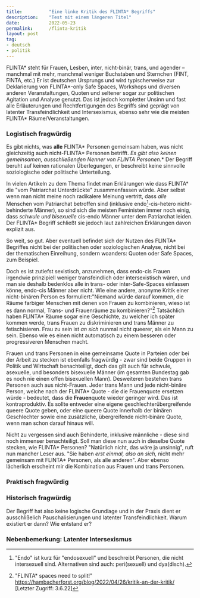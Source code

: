 ```yaml
---
title:          "Eine linke Kritik des FLINTA* Begriffs"
description:    "Test mit einem längeren Titel"
date:           2022-05-23
permalink:      /flinta-kritik
layout: post
tag: 
- deutsch
- politik
---
```


FLINTA* steht für Frauen, Lesben, inter, nicht-binär, trans, und agender – manchmal mit mehr, manchmal weniger Buchstaben und Sternchen (FINT, FINTA, etc.) Er ist deutschen Ursprungs und wird typischerweise zur Deklarierung von FLINTA\*-only Safe Spaces, Workshops und diversen anderen Veranstaltungen, Quoten und seltener sogar zur politischen Agitation und Analyse genutzt. Das ist jedoch kompletter Unsinn und fast alle Erläuterungen und Rechtfertigungen des Begriffs sind geprägt von latenter Transfeindlichkeit und Intersexismus, ebenso sehr wie die meisten FLINTA* Räume/Veranstaltungen.

### Logistisch fragwürdig

Es gibt nichts, was **alle** FLINTA* Personen gemeinsam haben, was nicht gleichzeitig auch nicht-FLINTA* Personen betrifft. **Es gibt also keinen gemeinsamen, ausschließenden Nenner von FLINTA* Personen.** Der Begriff beruht auf keinen rationalen Überlegungen, er beschreibt keine sinnvolle soziologische oder politische Unterteilung.

In vielen Artikeln zu dem Thema findet man Erklärungen wie dass FLINTA* die "vom Patriarchat Unterdrückte" zusammenfassen würde. Aber selbst wenn man nicht meine noch radikalere Meinung vertritt, dass _alle_ Menschen vom Patriarchat betroffen sind (inklusive endo[^a]-cis-hetero nicht-behinderte Männer), so sind sich die meisten Feministen immer noch einig, dass _schwule und bisexuelle_ cis-endo Männer unter dem Patriarchat leiden. Der FLINTA* Begriff schließt sie jedoch laut zahlreichen Erklärungen davon explizit aus.

So weit, so gut. Aber eventuell befindet sich der Nutzen des FLINTA* Begriffes nicht bei der politischen oder soziologischen Analyse, nicht bei der thematischen Einreihung, sondern woanders: Quoten oder Safe Spaces, zum Beispiel. 

Doch es ist zutiefst sexistisch, anzunehmen, dass endo-cis Frauen irgendwie prinzipiell weniger transfeindlich oder intersexistisch wären, und man sie deshalb bedenklos alle in trans- oder inter-Safe-Spaces einlassen könne, endo-cis Männer aber nicht. Wie eine andere, anonyme Kritik einer nicht-binären Person es formuliert:"Niemand würde darauf kommen, die Räume farbiger Menschen mit denen von Frauen zu kombinieren, wieso ist es dann normal, Trans- und Frauenräume zu kombinieren?"[^1] Tatsächlich haben FLINTA* Räume sogar eine Geschichte, zu welcher ich später kommen werde, trans Frauen zu diskriminieren und trans Männer zu fetischisieren. Frau zu sein ist _an sich_ nunmal nicht queerer, als ein Mann zu sein. Ebenso wie es einen nicht automatisch zu einem besseren oder progressiveren Menschen macht.

Frauen und trans Personen in eine gemeinsame Quote in Parteien oder bei der Arbeit zu stecken ist ebenfalls fragwürdig - zwar sind beide Gruppen in Politik und Wirtschaft benachteiligt, doch das gilt auch für schwule, asexuelle, und besonders bisexuelle Männer (im gesamten Bundestag gab es noch nie einen offen bisexuellen Mann). Desweiteren bestehen trans Personen auch aus nicht-Frauen. Jeder trans Mann und jede nicht-binäre Person, welche nach der FLINTA* Quote - die die Frauenquote ersetzen würde - bedeutet, dass die **Frauen**quote wieder geringer wird. Das ist kontraproduktiv. Es sollte entweder eine eigene geschlechterübergreifende queere Quote geben, oder eine queere Quote innerhalb der binären Geschlechter sowie eine zusätzliche, übergreifende nicht-binäre Quote, wenn man schon darauf hinaus will.

Nicht zu vergessen sind auch Behinderte, inklusive männliche - diese sind noch immenser benachteiligt. Soll man diese nun auch in dieselbe Quote stecken, wie FLINTA* Personen? "Natürlich nicht, das wäre ja unsinnig", ruft nun mancher Leser aus. "Sie haben _erst einmal, also an sich,_ nicht mehr gemeinsam mit FLINTA* Personen, als alle anderen". Aber ebenso lächerlich erscheint mir die Kombination aus Frauen und trans Personen.

### Praktisch fragwürdig

### Historisch fragwürdig

Der Begriff hat also keine logische Grundlage und in der Praxis dient er ausschlißelich Pauschalisierungen und latenter Transfeindlichkeit. Warum existiert er dann? Wie entstand er?

### Nebenbemerkung: Latenter Intersexismus

[^a]: "Endo" ist kurz für "endosexuell" und beschreibt Personen, die nicht intersexuell sind. Alternativen sind auch: peri(sexuell) und dya(disch).
[^1]: "FLINTA* spaces need to split!" https://hambacherforst.org/blog/2022/04/26/kritik-an-der-kritik/ [Letzter Zugriff: 3.6.22]
